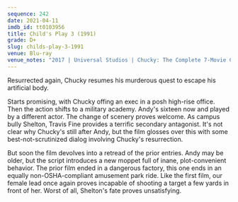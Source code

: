 ```yaml
---
sequence: 242
date: 2021-04-11
imdb_id: tt0103956
title: Child's Play 3 (1991)
grade: D+
slug: childs-play-3-1991
venue: Blu-ray
venue_notes: "2017 | Universal Studios | Chucky: The Complete 7-Movie Collection"
---
```


Resurrected again, Chucky resumes his murderous quest to escape his artificial body.

<!-- end -->

Starts promising, with Chucky offing an exec in a posh high-rise office. Then the action shifts to a military academy. Andy's sixteen now and played by a different actor. The change of scenery proves welcome. As campus bully Shelton, Travis Fine provides a terrific secondary antagonist. It's not clear why Chucky's still after Andy, but the film glosses over this with some best-not-scrutinized dialog involving Chucky's resurrection.

But soon the film devolves into a retread of the prior entries. Andy may be older, but the script introduces a new moppet full of inane, plot-convenient behavior. <span data-imdb-id="tt0099253">The prior film</span> ended in a dangerous factory, this one ends in an equally non-OSHA-compliant amusement park ride. Like the first film, our female lead once again proves incapable of shooting a target a few yards in front of her. Worst of all, Shelton's fate proves unsatisfying.
